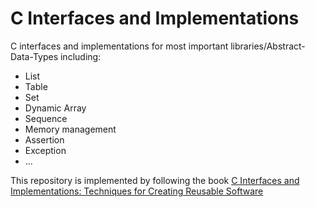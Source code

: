 # C Interfaces and Implementations

C interfaces and implementations for most important libraries/Abstract-Data-Types including:
* List
* Table
* Set
* Dynamic Array
* Sequence
* Memory management
* Assertion
* Exception
* ...

This repository is implemented by following the book [C Interfaces and Implementations: Techniques for Creating Reusable Software](https://a.co/d/320be6p)
